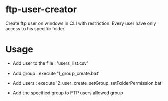 # ftp-user-creator

Create ftp user on windows in CLI with restriction. Every user have only access to his specific folder.

# Usage

* Add user to the file : 'users_list.csv'

* Add group : execute '1_group_create.bat'

* Add users : execute '2_user_create_setGroup_setFolderPermission.bat'

* Add the specified group to FTP users allowed group
